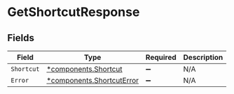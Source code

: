 # GetShortcutResponse


## Fields

| Field                                                                 | Type                                                                  | Required                                                              | Description                                                           |
| --------------------------------------------------------------------- | --------------------------------------------------------------------- | --------------------------------------------------------------------- | --------------------------------------------------------------------- |
| `Shortcut`                                                            | [*components.Shortcut](../../models/components/shortcut.md)           | :heavy_minus_sign:                                                    | N/A                                                                   |
| `Error`                                                               | [*components.ShortcutError](../../models/components/shortcuterror.md) | :heavy_minus_sign:                                                    | N/A                                                                   |
